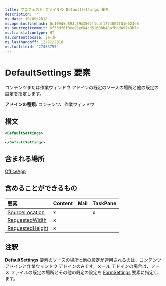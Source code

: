 ```yaml
---
title: マニフェスト ファイルの DefaultSettings 要素
description: ''
ms.date: 10/09/2018
ms.openlocfilehash: 0c109d5d893cf9d3502f1cbf1724007f01e623e6
ms.sourcegitcommit: 6f53df6f3ee91e084cd5160bb48afbbd49743b7e
ms.translationtype: HT
ms.contentlocale: ja-JP
ms.lasthandoff: 12/22/2018
ms.locfileid: "27433755"
---
```

# <a name="defaultsettings-element"></a>DefaultSettings 要素

コンテンツまたは作業ウィンドウ アドインの既定のソースの場所と他の既定の設定を指定します。

**アドインの種類:** コンテンツ、作業ウィンドウ

## <a name="syntax"></a>構文

```XML
<DefaultSettings>
  ...
</DefaultSettings>
```

## <a name="contained-in"></a>含まれる場所

[OfficeApp](officeapp.md)

## <a name="can-contain"></a>含めることができるもの

|**要素**|**Content**|**Mail**|**TaskPane**|
|:-----|:-----|:-----|:-----|
|[SourceLocation](sourcelocation.md)|x||x|
|[RequestedWidth](requestedwidth.md)|x|||
|[RequestedHeight](requestedheight.md)|x|||

## <a name="remarks"></a>注釈

**DefaultSettings** 要素のソースの場所と他の設定が適用されるのは、コンテンツ アドインと作業ウィンドウ アドインのみです。メール アドインの場合は、ソース ファイルの既定の場所とその他の既定の設定を [FormSettings](formsettings.md) 要素に指定します。

